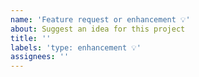 ```yaml
---
name: 'Feature request or enhancement 💡'
about: Suggest an idea for this project
title: ''
labels: 'type: enhancement 💡'
assignees: ''
---
```


<!--

Hi there! 👋🏿 So you have a feature request or enhancement. In the past we asked that our community open an issue, but moving forward we're utilizing our Github Discussions board to give feature or enhancement requests more visibility and so that maintainers can respond more reliably and quickly.

[You can open a new Github Discussion here](https://github.com/carbon-design-system/carbon/discussions/new).

Some things you might want to include in a Feature or Enhancement discussion are:

- a summary that describes the request in a few sentences
- a clear justification or business need for the feature
- desired UX/success metrics if available
- specific timeline or constraints
- whether you're willing or able to help code/design 🙏🏾

-->
